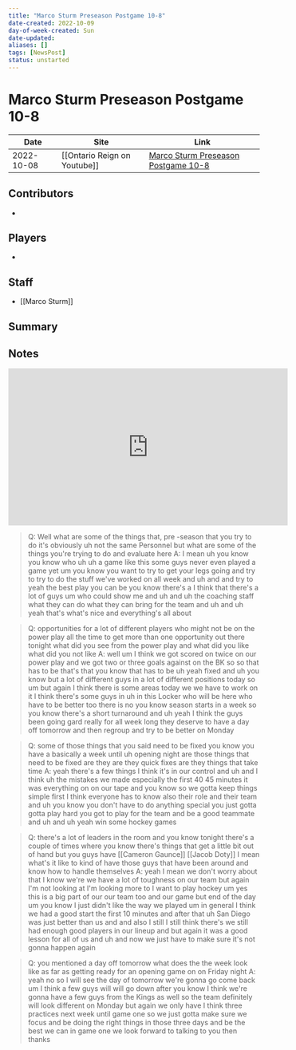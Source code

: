 ```yaml
---
title: "Marco Sturm Preseason Postgame 10-8"
date-created: 2022-10-09
day-of-week-created: Sun
date-updated: 
aliases: []
tags: [NewsPost]
status: unstarted
---
```


# Marco Sturm Preseason Postgame 10-8

Date | Site | Link
---|---|---
 2022-10-08   | [[Ontario Reign on Youtube]]  | [Marco Sturm Preseason Postgame 10-8]()

## Contributors
- 

## Players
- 

## Staff
- [[Marco Sturm]]

## Summary


## Notes
<iframe width="560" height="315" src="https://www.youtube.com/embed/eKa2ZPlj2nc" title="YouTube video player" frameborder="0" allow="accelerometer; autoplay; clipboard-write; encrypted-media; gyroscope; picture-in-picture" allowfullscreen></iframe>

> Q: Well what are some of the things that, pre
-season that you try to do it's obviously
uh not the same Personnel but what are
some of the things you're trying to do
and evaluate here
> A: I mean uh you know
you know who uh uh a game like this some
guys never even played a game yet
um you know you want to try to get your
legs going and try to try to do the
stuff we've worked on all week and uh
and and try to yeah the best play you
can be you know there's a I think that
there's a lot of guys
um who could show me and uh and uh the
coaching staff what they can do what
they can bring for the team and uh and
uh yeah that's what's nice and
everything's all about 

> Q: opportunities for
a lot of different players who might not
be on the power play all the time to get
more than one opportunity out there
tonight what did you see from the power
play and what did you like what did you
not like
> A: well um I think we got scored on twice
on our power play and we got two or
three goals against on the BK so so that
has to be
that's that you know that has to be uh
yeah
fixed and uh you know but a lot of
different guys in a lot of different
positions today so
um but again I think there is some areas
today we we have to work on it I think
there's some guys in uh in this Locker
who will be here who have to be better
too there is no
you know season starts in a week so you
know there's a short turnaround and uh
yeah I think the guys
been going gard really
for all week long they deserve to have a
day off tomorrow and then regroup and
try to be better on Monday

> Q: some of those things that you said need
to be fixed you know you have a
basically a week until uh opening night
are those things that need to be fixed
are they are they quick fixes are they
things that take time 
> A: yeah there's a few
things I think it's in our control and
uh
and I think uh the mistakes we made
especially the first 40 45 minutes it
was
everything on on our tape and you know
so we gotta keep things simple first I
think everyone has to know also their
role and their team and uh you know you
don't have to do anything special you
just gotta
gotta play hard you got to play for the
team and be a good teammate and uh and
uh yeah win some hockey games 

> Q: there's a
lot of leaders in the room and you know
tonight there's a couple of times where
you know there's things that get a
little bit out of hand but you guys have
[[Cameron Gaunce]] [[Jacob Doty]] I mean what's it
like to kind of have those guys that
have been around and know how to handle
themselves 
> A: yeah I mean
we don't worry about that I know we're
we have a lot of toughness on our team
but again I'm not looking at I'm looking
more to I want to play hockey
um yes this is a big part of our our
team too and our game but end of the day
um you know I just didn't like the way
we played
um in general I think we had a good
start the first 10 minutes and after
that uh San Diego was just better than
us and and also I still I still think
there's
we still had enough good players in our
lineup and but again
it was a good lesson for all of us and
uh and now we just have to make sure
it's not gonna happen again 

> Q: you
mentioned a day off tomorrow what does
the the week look like as far as getting
ready for an opening game on on Friday
night 
> A: yeah no so I will see the day of
tomorrow we're gonna go come back
um
I think a few guys will will go down
after you know I think we're gonna have
a few guys from the Kings as well so the
team definitely will look different on
Monday
but again we only have I think three
practices next week until game one so we
just gotta make sure
we focus and be doing the right things in
those three days and be the best we can
in game one 
> we look forward to talking
to you then thanks
